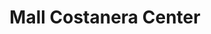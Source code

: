---
title: "Mall Costanera Center"
url: /providencia/mall-costanera-center/
shop: Einkaufszentrum
---
